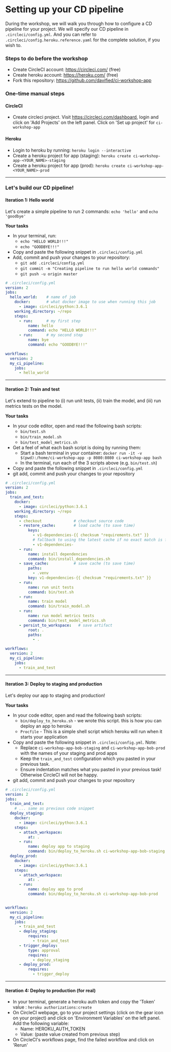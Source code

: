 # Setting up your CD pipeline

During the workshop, we will walk you through how to configure a CD pipeline for your project. We will specify our CD pipeline in `.circleci/config.yml`. And you can refer to `.circleci/config.heroku.reference.yaml` for the complete solution, if you wish to.

### Steps to do before the workshop
- Create CircleCI account: https://circleci.com/ (free)
- Create heroku account: https://heroku.com/ (free)
- Fork this repository: https://github.com/davified/ci-workshop-app

### One-time manual steps
#### CircleCI
- Create circleci project. Visit https://circleci.com/dashboard, login and click on 'Add Projects' on the left panel. Click on 'Set up project' for `ci-workshop-app`

#### Heroku
- Login to heroku by running: `heroku login --interactive`
- Create a heroku project for app (staging): `heroku create ci-workshop-app-<YOUR_NAME>-staging`
- Create a heroku project for app (prod): `heroku create ci-workshop-app-<YOUR_NAME>-prod`

___

### Let's build our CD pipeline!

#### Iteration 1: Hello world

Let's create a simple pipeline to run 2 commands: `echo 'hello'` and `echo 'goodbye'`

**Your tasks**
- In your terminal, run:
  - `echo "HELLO WORLD!!!"`
  - `echo "GOODBYE!!!"`
- Copy and paste the following snippet in `.circleci/config.yml`
- Add, commit and push your changes to your repository:
  - `git add .circleci/config.yml`
  - `git commit -m "Creating pipeline to run hello world commands"`
  - `git push -u origin master`

```yaml
# .circleci/config.yml
version: 2
jobs:
  hello_world:    # name of job
    docker:       # what docker image to use when running this job 
      - image: circleci/python:3.6.1
    working_directory: ~/repo
    steps:
      - run:      # my first step
          name: hello
          command: echo "HELLO WORLD!!!"
      - run:      # my second step
          name: bye
          command: echo "GOODBYE!!!"

workflows:
  version: 2
  my_ci_pipeline:
    jobs:
      - hello_world
```

___

#### Iteration 2: Train and test

Let's extend to pipeline to (i) run unit tests, (ii) train the model, and (iii) run metrics tests on the model.

**Your tasks**
- In your code editor, open and read the following bash scripts:
  - `bin/test.sh`
  - `bin/train_model.sh`
  - `bin/test_model_metrics.sh`
- Get a feel of what each bash script is doing by running them:
  - Start a bash terminal in your container: `docker run -it -v $(pwd):/home/ci-workshop-app -p 8080:8080 ci-workshop-app bash`
  - In the terminal, run each of the 3 scripts above (e.g. `bin/test.sh`)
- Copy and paste the following snippet in `.circleci/config.yml`
- git add, commit and push your changes to your repository

```yaml
# .circleci/config.yml
version: 2
jobs:
  train_and_test:
    docker:
      - image: circleci/python:3.6.1
    working_directory: ~/repo
    steps:
      - checkout              # checkout source code
      - restore_cache:        # load cache (to save time)
          keys:
            - v1-dependencies-{{ checksum "requirements.txt" }}
            # fallback to using the latest cache if no exact match is found
            - v1-dependencies-
      - run:
          name: install dependencies
          command: bin/install_dependencies.sh
      - save_cache:           # save cache (to save time)
          paths:
            - .venv
          key: v1-dependencies-{{ checksum "requirements.txt" }}
      - run:
          name: run unit tests
          command: bin/test.sh
      - run:
          name: train model
          command: bin/train_model.sh
      - run:
          name: run model metrics tests
          command: bin/test_model_metrics.sh
      - persist_to_workspace:   # save artifact
          root: .
          paths:
            - .

workflows:
  version: 2
  my_ci_pipeline:
    jobs:
      - train_and_test
```

___

#### Iteration 3: Deploy to staging and production

Let's deploy our app to staging and production!

**Your tasks**
- In your code editor, open and read the following bash scripts:
  - `bin/deploy_to_heroku.sh` - we wrote this script. this is how you can deploy an app to heroku
  - `Procfile` - This is a simple shell script which heroku will run when it starts your application
- Copy and paste the following snippet in `.circleci/config.yml`. Note:
  - Replace `ci-workshop-app-bob-staging` and `ci-workshop-app-bob-prod` with the names of your staging and prod apps
  - Keep the `train_and_test` configuration which you pasted in your previous task.
  - Ensure indentation matches what you pasted in your previous task! Otherwise CircleCI will not be happy.
- git add, commit and push your changes to your repository


```yaml
# .circleci/config.yml
version: 2
jobs:
  train_and_test:
    # ... same as previous code snippet
  deploy_staging:
    docker:
      - image: circleci/python:3.6.1
    steps:
      - attach_workspace:
          at: .
      - run:
          name: deploy app to staging
          command: bin/deploy_to_heroku.sh ci-workshop-app-bob-staging
  deploy_prod:
    docker:
      - image: circleci/python:3.6.1
    steps:
      - attach_workspace:
          at: .
      - run:
          name: deploy app to prod
          command: bin/deploy_to_heroku.sh ci-workshop-app-bob-prod


workflows:
  version: 2
  my_ci_pipeline:
    jobs:
      - train_and_test
      - deploy_staging:
          requires:
            - train_and_test
      - trigger_deploy:
          type: approval
          requires:
            - deploy_staging
      - deploy_prod:
          requires:
            - trigger_deploy
```

___

#### Iteration 4: Deploy to production (for real)

- In your terminal, generate a heroku auth token and copy the 'Token' value : `heroku authorizations:create`
- On CircleCI webpage, go to your project settings (click on the gear icon on your project) and click on 'Environment Variables' on the left panel. Add the following variable:
  - Name: HEROKU_AUTH_TOKEN
  - Value: (paste value created from previous step)
- On CircleCI's workflows page, find the failed workflow and click on 'Rerun' 